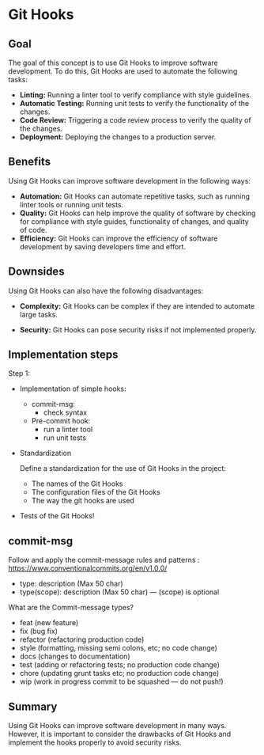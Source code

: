 # Git Hooks

## Goal

The goal of this concept is to use Git Hooks to improve software development. To do this, Git Hooks are used to automate the following tasks:

- **Linting:** Running a linter tool to verify compliance with style guidelines.
- **Automatic Testing:** Running unit tests to verify the functionality of the changes.
- **Code Review:** Triggering a code review process to verify the quality of the changes.
- **Deployment:** Deploying the changes to a production server.

## Benefits

Using Git Hooks can improve software development in the following ways:

- **Automation:** Git Hooks can automate repetitive tasks, such as running linter tools or running unit tests.
- **Quality:** Git Hooks can help improve the quality of software by checking for compliance with style guides, functionality of changes, and quality of code.
- **Efficiency:** Git Hooks can improve the efficiency of software development by saving developers time and effort.

## Downsides

Using Git Hooks can also have the following disadvantages:

- **Complexity:** Git Hooks can be complex if they are intended to automate large tasks.

- **Security:** Git Hooks can pose security risks if not implemented properly.

## Implementation steps

Step 1:

- Implementation of simple hooks:
  - commit-msg:
    - check syntax
  - Pre-commit hook:
    - run a linter tool
    - run unit tests

- Standardization

  Define a standardization for the use of Git Hooks in the project:

  - The names of the Git Hooks
  - The configuration files of the Git Hooks
  - The way the git hooks are used

- Tests of the Git Hooks!

## commit-msg

Follow and apply the commit-message rules and patterns :
<https://www.conventionalcommits.org/en/v1.0.0/>

- type: description (Max 50 char)
- type(scope): description (Max 50 char) — (scope) is optional

What are the Commit-message types?

- feat (new feature)
- fix (bug fix)
- refactor (refactoring production code)
- style (formatting, missing semi colons, etc; no code change)
- docs (changes to documentation)
- test (adding or refactoring tests; no production code change)
- chore (updating grunt tasks etc; no production code change)
- wip (work in progress commit to be squashed — do not push!)

## Summary

Using Git Hooks can improve software development in many ways. However, it is important to consider the drawbacks of Git Hooks and implement the hooks properly to avoid security risks.
